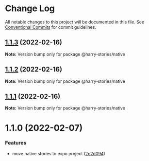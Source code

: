 # Change Log

All notable changes to this project will be documented in this file.
See [Conventional Commits](https://conventionalcommits.org) for commit guidelines.

## [1.1.3](https://github.com/harry524483/harry-react/compare/@harry-stories/native@1.1.2...@harry-stories/native@1.1.3) (2022-02-16)

**Note:** Version bump only for package @harry-stories/native





## [1.1.2](https://github.com/harry524483/harry-react/compare/@harry-stories/native@1.1.1...@harry-stories/native@1.1.2) (2022-02-16)

**Note:** Version bump only for package @harry-stories/native





## [1.1.1](https://github.com/harry524483/harry-react/compare/@harry-stories/native@1.1.0...@harry-stories/native@1.1.1) (2022-02-16)

**Note:** Version bump only for package @harry-stories/native





# 1.1.0 (2022-02-07)


### Features

* move native stories to expo project ([2c2d094](https://github.com/harry524483/harry-react/commit/2c2d0946d7caac97bc88be2341ca3ab8beca9c1d))

